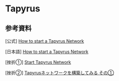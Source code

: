 # Tapyrus

## 参考資料

[公式] [How to start a Tapyrus Network](https://github.com/chaintope/tapyrus-core/blob/master/doc/tapyrus/getting_started.md#how-to-start-a-new-tapyrus-network)

[日本語] [How to start a Tapyrus Network](https://shmn7iii.notion.site/How-to-start-a-new-Tapyrus-Network-11f1c8e837cb489ba5ff1f30549e81a0)

[挫折①] [Start Tapyrus Network](https://shmn7iii.notion.site/Start-Tapyrus-Network-708f23adada342e3b476c0055015663a)

[挫折②] [Tapyrusネットワークを構築してみる その①](https://zenn.dev/shmn7iii/articles/ff647417bfdf16)

